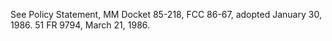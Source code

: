 See Policy Statement, MM Docket 85-218, FCC 86-67, adopted January 30, 1986. 51 FR 9794, March 21, 1986.

